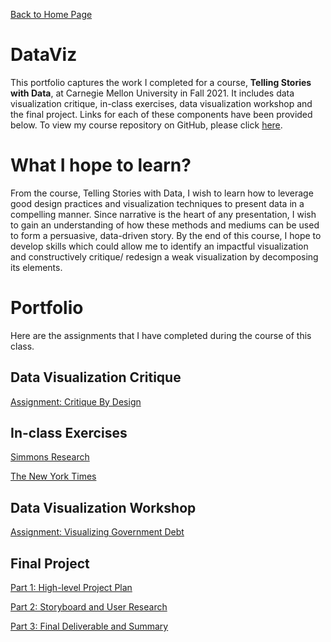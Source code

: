 [Back to Home Page](https://mhmirza.github.io/mhmirza/)

# DataViz

This portfolio captures the work I completed for a course, **Telling Stories with Data**, at Carnegie Mellon University in Fall 2021. It includes data visualization critique, in-class exercises, data visualization workshop and the final project. Links for each of these components have been provided below. To view my course repository on GitHub, please click [here](https://github.com/mhmirza/portfolio).

# What I hope to learn?

From the course, Telling Stories with Data, I wish to learn how to leverage good design practices and visualization techniques to present data in a compelling manner. Since narrative is the heart of any presentation, I wish to gain an understanding of how these methods and mediums can be used to form a persuasive, data-driven story. By the end of this course, I hope to develop skills which could allow me to identify an impactful visualization and constructively critique/ redesign a weak visualization by decomposing its elements. 

# Portfolio

Here are the assignments that I have completed during the course of this class.

## Data Visualization Critique

[Assignment: Critique By Design](/critique-by-design.md)

## In-class Exercises

[Simmons Research](/inclass.md)

[The New York Times](/inclass2.md)

## Data Visualization Workshop

[Assignment: Visualizing Government Debt](/dataviz2.md)

## Final Project

[Part 1: High-level Project Plan](/finalproject1.md) 

[Part 2: Storyboard and User Research](/finalproject2.md) 

[Part 3: Final Deliverable and Summary](/finalproject3.md) 
